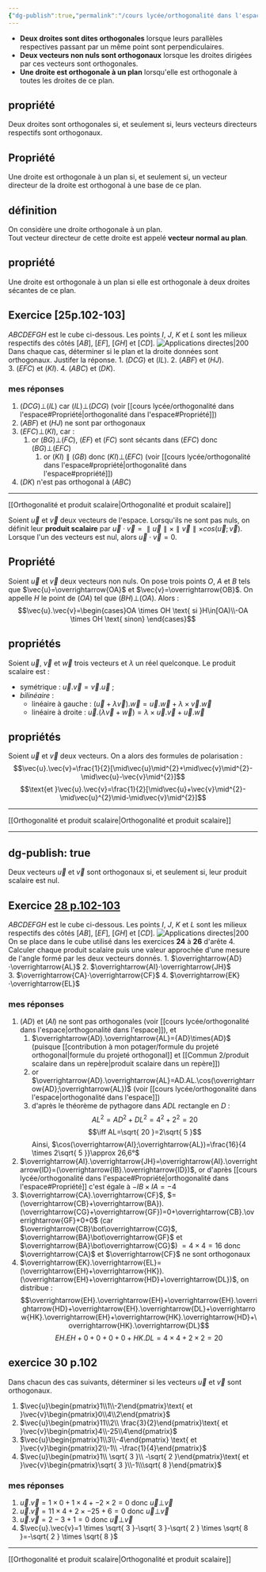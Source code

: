 ```yaml
---
{"dg-publish":true,"permalink":"/cours lycée/orthogonalité dans l'espace/"}
---
```


-   **Deux droites sont dites orthogonales** lorsque leurs parallèles respectives passant par un même point sont perpendiculaires.
-   **Deux vecteurs non nuls sont orthogonaux** lorsque les droites dirigées par ces vecteurs sont orthogonales.
-   **Une droite est orthogonale à un plan** lorsqu'elle est orthogonale à toutes les droites de ce plan.
## propriété
Deux droites sont orthogonales si, et seulement si, leurs vecteurs directeurs respectifs sont orthogonaux.
## Propriété
Une droite est orthogonale à un plan si, et seulement si, un vecteur directeur de la droite est orthogonal à une base de ce plan.
## définition
On considère une droite orthogonale à un plan.  
Tout vecteur directeur de cette droite est appelé **vecteur normal au plan**.
## propriété
Une droite est orthogonale à un plan si elle est orthogonale à deux droites sécantes de ce plan.
## Exercice [25p.102-103]
$ABCDEFGH$ est le cube ci-dessous. Les points $I$, $J$, $K$ et $L$ sont les milieux respectifs des côtés $[AB]$, $[EF]$, $[GH]$ et $[CD]$.
![Applications directes|200](https://assets.lls.fr/pages/40796423/MAT.SPE.3.INF09_v1.svg)
Dans chaque cas, déterminer si le plan et la droite données sont orthogonaux. Justifer la réponse.
1. $(DCG)$ et $(IL)$.
2. $(ABF)$ et $(HJ)$.  
3. $(EFC)$ et $(KI)$.
4. $(ABC)$ et $(DK)$.
### mes réponses
1. $(DCG)\bot(IL)$ car $(IL)\bot(DCG)$ (voir [[cours lycée/orthogonalité dans l'espace#Propriété\|orthogonalité dans l'espace#Propriété]])
2. $(ABF)\text{ et }(HJ)$ ne sont par orthogonaux
3. $(EFC)\bot(KI)$, car : 
	1. or $(BG)\bot(FC)$, $(EF)$ et $(FC)$ sont sécants dans $(EFC)$ donc $(BG)\bot(EFC)$
		1. or $(KI)\parallel(GB) \text{ donc }(KI)\bot(EFC)$ (voir [[cours lycée/orthogonalité dans l'espace#propriété\|orthogonalité dans l'espace#propriété]])
4. $(DK)$ n'est pas orthogonal à $(ABC)$

---
[[Orthogonalité et produit scalaire\|Orthogonalité et produit scalaire]]

Soient $\vec{u}$ et $\vec{v}$ deux vecteurs de l'espace. Lorsqu'ils ne sont pas nuls, on définit leur **produit scalaire** par $\vec{u}⋅\vec{v}=∥\vec{u}∥×∥\vec{v}∥×cos(\vec{u};\vec{v})$.  
Lorsque l'un des vecteurs est nul, alors $\vec{u}⋅\vec{v}=0$.
## Propriété
Soient $\vec{u}$ et $\vec{v}$ deux vecteurs non nuls. On pose trois points $O$, $A$ et $B$ tels que $\vec{u}=\overrightarrow{OA}$ et $\vec{v}=\overrightarrow{OB}$. On appelle $H$ le point de $(OA)$ tel que $(BH)⊥(OA)$. Alors :
$$\vec{u}.\vec{v}=\begin{cases}OA \times OH \text{ si }H\in[OA)\\-OA \times OH \text{ sinon}
\end{cases}$$
## propriétés
Soient $\vec{u}$, $\vec{v}$ et $\vec{w}$ trois vecteurs et $\lambda$ un réel quelconque. Le produit scalaire est : 
- symétrique : $\vec{u}.\vec{v}=\vec{v}.\vec{u}$ ;
- *bilinéaire* :
	- linéaire à gauche : $(\vec{u}+\lambda\vec{v}).\vec{w}=\vec{u}.\vec{w}+\lambda \times \vec{v}.\vec{w}$
	- linéaire à droite : $\vec{u}.(\lambda \vec{v}+\vec{w})=\lambda \times \vec{u}.\vec{v}+\vec{u}.\vec{w}$
## propriétés
Soient $\vec{u}$ et $\vec{v}$ deux vecteurs. On a alors des formules de polarisation :
$$\vec{u}.\vec{v}=\frac{1}{2}[\mid\vec{u}\mid^{2}+\mid\vec{v}\mid^{2}-\mid\vec{u}-\vec{v}\mid^{2}]$$
$$\text{et }\vec{u}.\vec{v}=\frac{1}{2}[\mid\vec{u}+\vec{v}\mid^{2}-\mid\vec{u}^{2}\mid-\mid\vec{v}\mid^{2}]$$

---
[[Orthogonalité et produit scalaire\|Orthogonalité et produit scalaire]]

---
dg-publish: true
---
Deux vecteurs $\vec{u}$ et $\vec{v}$ sont orthogonaux si, et seulement si, leur produit scalaire est nul.
## Exercice [28 p.102-103](https://premium.lelivrescolaire.fr/page/11915862)
$ABCDEFGH$ est le cube ci-dessous. Les points $I$, $J$, $K$ et $L$ sont les milieux respectifs des côtés $[AB]$, $[EF]$, $[GH]$ et $[CD]$.
![Applications directes|200](https://assets.lls.fr/pages/40796423/MAT.SPE.3.INF09_v1.svg)
On se place dans le cube utilisé dans les exercices **24** à **26** d'arête 4. Calculer chaque produit scalaire puis une valeur approchée d'une mesure de l'angle formé par les deux vecteurs donnés.
1. $\overrightarrow{AD}⋅\overrightarrow{AL}$
2. $\overrightarrow{AI}⋅\overrightarrow{JH}$
3. $\overrightarrow{CA}⋅\overrightarrow{CF}$
4. $\overrightarrow{EK}⋅\overrightarrow{EL}$
### mes réponses
1. $(AD)$ et $(Al)$ ne sont pas orthogonales (voir [[cours lycée/orthogonalité dans l'espace\|orthogonalité dans l'espace]]), et
	1. $\overrightarrow{AD}.\overrightarrow{AL}={AD}\times{AD}$ (puisque [[contribution à mon potager/formule du projeté orthogonal\|formule du projeté orthogonal]] et [[Commun 2/produit scalaire dans un repère\|produit scalaire dans un repère]])
	2. or $\overrightarrow{AD}.\overrightarrow{AL}=AD.AL.\cos(\overrightarrow{AD};\overrightarrow{AL})$ (voir [[cours lycée/orthogonalité dans l'espace\|orthogonalité dans l'espace]])
	3. d'après le théorème de pythagore dans $ADL$ rectangle en $D$ : $$AL^{2}=AD^{2}+DL^{2}=4^{2}+2^{2}=20$$ $$\iff AL=\sqrt{ 20 }=2\sqrt{ 5 }$$ Ainsi, $\cos(\overrightarrow{AI};\overrightarrow{AL})=\frac{16}{4 \times 2\sqrt{ 5 }}\approx 26,6°$
2. $\overrightarrow{AI}.\overrightarrow{JH}=\overrightarrow{AI}.\overrightarrow{ID}=(\overrightarrow{IB}.\overrightarrow{ID})$, or d'après [[cours lycée/orthogonalité dans l'espace#Propriété\|orthogonalité dans l'espace#Propriété]] c'est égale à $-IB \times IA=-4$
3. $\overrightarrow{CA}.\overrightarrow{CF}$, $=(\overrightarrow{CB}+\overrightarrow{BA}).(\overrightarrow{CG}+\overrightarrow{GF})=0+\overrightarrow{CB}.\overrightarrow{GF}+0+0$ (car $\overrightarrow{CB}\bot\overrightarrow{CG}$, $\overrightarrow{BA}\bot\overrightarrow{GF}$ et $\overrightarrow{BA}\bot\overrightarrow{CG}$) $= 4\times 4=16$ donc $\overrightarrow{CA}$ et $\overrightarrow{CF}$ ne sont orthogonaux
4. $\overrightarrow{EK}.\overrightarrow{EL}=(\overrightarrow{EH}+\overrightarrow{HK}).(\overrightarrow{EH}+\overrightarrow{HD}+\overrightarrow{DL})$, on distribue : $$\overrightarrow{EH}.\overrightarrow{EH}+\overrightarrow{EH}.\overrightarrow{HD}+\overrightarrow{EH}.\overrightarrow{DL}+\overrightarrow{HK}.\overrightarrow{EH}+\overrightarrow{HK}.\overrightarrow{HD}+\overrightarrow{HK}.\overrightarrow{DL}$$ $$EH.EH+0+0+0+0+HK.DL=4\times 4+2 \times 2=20$$
## exercice 30 p.102
Dans chacun des cas suivants, déterminer si les vecteurs $\vec{u}$ et $\vec{v}$ sont orthogonaux.
1. $\vec{u}\begin{pmatrix}1\\1\\-2\end{pmatrix}\text{ et }\vec{v}\begin{pmatrix}0\\4\\2\end{pmatrix}$
2. $\vec{u}\begin{pmatrix}11\\2\\ \frac{3}{2}\end{pmatrix}\text{ et }\vec{v}\begin{pmatrix}4\\-25\\4\end{pmatrix}$
3. $\vec{u}\begin{pmatrix}1\\3\\-4\end{pmatrix} \text{ et }\vec{v}\begin{pmatrix}2\\-1\\ -\frac{1}{4}\end{pmatrix}$
4. $\vec{u}\begin{pmatrix}1\\ \sqrt{ 3 }\\ -\sqrt{ 2 }\end{pmatrix}\text{ et }\vec{v}\begin{pmatrix}\sqrt{ 3 }\\-1\\\sqrt{ 8 }\end{pmatrix}$
### mes réponses
1. $\vec{u}.\vec{v}=1 \times 0+1 \times 4+ -2 \times 2=0$ donc $\vec{u}\bot\vec{v}$
2. $\vec{u}.\vec{v}=11 \times 4+2 \times -25+6=0$ donc $\vec{u}\bot\vec{v}$
3. $\vec{u}.\vec{v}=2-3+1=0$ donc $\vec{u}\bot\vec{v}$
4. $\vec{u}.\vec{v}=1 \times \sqrt{ 3 }-\sqrt{ 3 }-\sqrt{ 2 } \times \sqrt{ 8 }=-\sqrt{ 2 } \times \sqrt{ 8 }$
 
---
[[Orthogonalité et produit scalaire\|Orthogonalité et produit scalaire]]